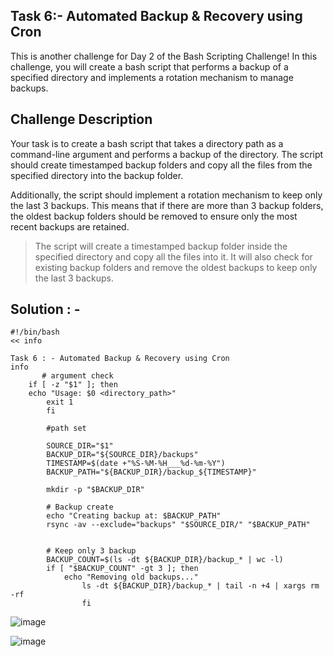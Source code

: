 ## Task 6:- Automated Backup & Recovery using Cron


This is another challenge for Day 2 of the Bash Scripting Challenge! In this challenge, you will create a bash script that performs a backup of a specified directory and implements a rotation mechanism to manage backups.

## Challenge Description

Your task is to create a bash script that takes a directory path as a command-line argument and performs a backup of the directory. The script should create timestamped backup folders and copy all the files from the specified directory into the backup folder.

Additionally, the script should implement a rotation mechanism to keep only the last 3 backups. This means that if there are more than 3 backup folders, the oldest backup folders should be removed to ensure only the most recent backups are retained.

> The script will create a timestamped backup folder inside the specified directory and copy all the files into it. It will also check for existing backup folders and remove the oldest backups to keep only the last 3 backups.

## Solution : - 

```
#!/bin/bash
<< info

Task 6 : - Automated Backup & Recovery using Cron
info
       # argument check
    if [ -z "$1" ]; then
    echo "Usage: $0 <directory_path>"
        exit 1
        fi

        #path set

        SOURCE_DIR="$1"
        BACKUP_DIR="${SOURCE_DIR}/backups"
        TIMESTAMP=$(date +"%S-%M-%H___%d-%m-%Y")
        BACKUP_PATH="${BACKUP_DIR}/backup_${TIMESTAMP}"

        mkdir -p "$BACKUP_DIR"

        # Backup create
        echo "Creating backup at: $BACKUP_PATH"
        rsync -av --exclude="backups" "$SOURCE_DIR/" "$BACKUP_PATH"


        # Keep only 3 backup
        BACKUP_COUNT=$(ls -dt ${BACKUP_DIR}/backup_* | wc -l)
        if [ "$BACKUP_COUNT" -gt 3 ]; then
            echo "Removing old backups..."
                ls -dt ${BACKUP_DIR}/backup_* | tail -n +4 | xargs rm -rf
                fi

```

![image](https://github.com/user-attachments/assets/c961d657-2fc7-4ec7-9751-9dbcce929d6f)

![image](https://github.com/user-attachments/assets/e9eca99f-5563-4976-8d48-07609b3276e4)



